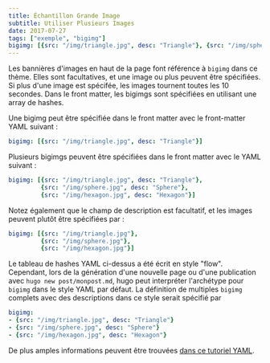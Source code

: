 ```yaml
---
title: Échantillon Grande Image
subtitle: Utiliser Plusieurs Images
date: 2017-07-27
tags: ["exemple", "bigimg"]
bigimg: [{src: "/img/triangle.jpg", desc: "Triangle"}, {src: "/img/sphere.jpg", desc: "Sphère"}, {src: "/img/hexagon.jpg", desc: "Hexagon"}]
---
```


Les bannières d'images en haut de la page font référence à `bigimg` dans ce thème. Elles sont facultatives, et une image ou plus peuvent être spécifiées. Si plus d'une image est spécifée, les images tournent toutes les 10 secondes. Dans le front matter, les bigimgs sont spécifiées en utilisant une array de hashes.

<!--more-->

Une bigimg peut être spécifiée dans le front matter avec le front-matter YAML suivant :
```yaml
bigimg: [{src: "/img/triangle.jpg", desc: "Triangle"}]
```

Plusieurs bigimgs peuvent être spécifiées dans le front matter avec le YAML suivant :
```yaml
bigimg: [{src: "/img/triangle.jpg", desc: "Triangle"}, 
         {src: "/img/sphere.jpg", desc: "Sphere"}, 
         {src: "/img/hexagon.jpg", desc: "Hexagon"}]
```

Notez également que le champ de description est facultatif, et les images peuvent plutôt être spécifiées par :

```yaml
bigimg: [{src: "/img/triangle.jpg"}, 
         {src: "/img/sphere.jpg"}, 
         {src: "/img/hexagon.jpg"}]
```

Le tableau de hashes YAML ci-dessus a été écrit en style "flow". Cependant, lors de la génération d'une nouvelle page ou d'une publication avec `hugo new post/monpost.md`, hugo peut interpréter l'archétype pour `bigimg` dans le style YAML par défaut. La définition de multiples `bigimg` complets avec des descriptions dans ce style serait spécifié par 

```yaml
bigimg: 
- {src: "/img/triangle.jpg", desc: "Triangle"}
- {src: "/img/sphere.jpg", desc: "Sphere"}
- {src: "/img/hexagon.jpg", desc: "Hexagon"}
```

De plus amples informations peuvent être trouvées  [dans ce tutoriel YAML](https://rhnh.net/2011/01/31/yaml-tutorial/).